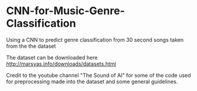 # CNN-for-Music-Genre-Classification
Using a CNN to predict genre classification from 30 second songs taken from the the dataset

The dataset can be downloaded here http://marsyas.info/downloads/datasets.html

Credit to the youtube channel "The Sound of AI" for some of the code used for preprocessing made into the dataset and some general guidelines.
